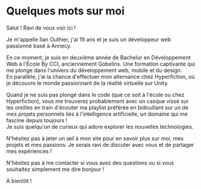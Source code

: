 # Quelques mots sur moi

Salut !
Ravi de vous voir ici !

Je m'appelle Ilan Outhier, j'ai 19 ans et je suis un développeur web passionné basé à Annecy.

En ce moment, je suis en deuxième année de Bachelor en Développement Web à l'École By CCI, anciennement Gobelins. Une formation captivante qui me plonge dans l'univers du développement web, mobile et du design.
<br/>
En parallèle, j'ai la chance d'effectuer mon alternance chez Hyperfiction, où je découvre le monde passionnant de la réalité virtuelle sur Unity.

Quand je ne suis pas plongé dans le code (que ce soit à l'école ou chez Hyperfiction), vous me trouverez probablement avec un casque vissé sur les oreilles en train d'écouter ma playlist préférée en bidouillant sur un de mes projets personnels liés à l'intelligence artificielle, un domaine qui me fascine depuis toujours !
<br/>
Je suis quelqu'un de curieux qui adore explorer les nouvelles technologies.

N'hésitez pas à jeter un œil à mon site pour en savoir plus sur moi, mes projets et mes passions. Je serais ravi de discuter avec vous et de partager mes expériences !

N'hésitez pas à me contacter si vous avez des questions ou si vous souhaitez simplement me dire bonjour !

À bientôt !